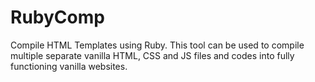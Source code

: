 # RubyComp
Compile HTML Templates using Ruby. This tool can be used to compile multiple separate vanilla HTML, CSS and JS files and codes into fully functioning vanilla websites.
